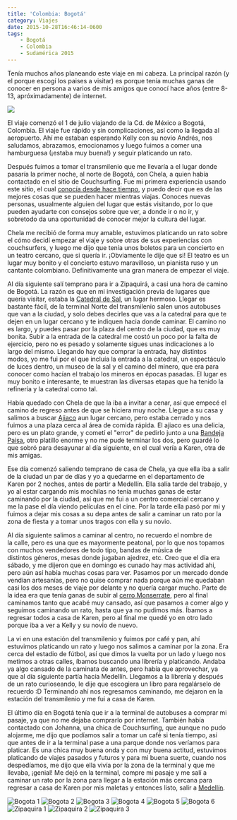 ```yaml
---
title: 'Colombia: Bogotá'
category: Viajes
date: 2015-10-28T16:46:14-0600
tags:
    - Bogotá
    - Colombia
    - Sudamérica 2015
---
```


Tenía muchos años planeando este viaje en mi cabeza. La principal razón (y el porque escogí los paises a visitar) es porque tenía muchas ganas de conocer en persona a varios de mis amigos que conocí hace años (entre 8-13, apróximadamente) de internet.

[![](e36e2b44-d183-47c2-9520-873c1217857c.png)](http://xkcd.com/262/)

El viaje comenzó el 1 de julio viajando de la Cd. de México a Bogotá, Colombia. El viaje fue rápido y sin complicaciones, así como la llegada al aeropuerto. Ahí me estaban esperando Kelly con su novio Andrés, nos saludamos, abrazamos, emocionamos y luego fuimos a comer una hamburguesa (¡estaba muy buena!) y seguir platicando un rato.

Después fuimos a tomar el transmilenio que me llevaría a el lugar donde pasaría la primer noche, al norte de Bogotá, con Chela, a quien había contactado en el sitio de Couchsurfing. Fue mi primera experiencia usando este sitio, el cual [conocía desde hace tiempo](/2011-03-28--viajando/), y puedo decir que es de las mejores cosas que se pueden hacer mientras viajas. Conoces nuevas personas, usualmente alguien del lugar que estás visitando, por lo que pueden ayudarte con consejos sobre que ver, a donde ir o no ir, y sobretodo da una oportunidad de conocer mejor la cultura del lugar.

Chela me recibió de forma muy amable, estuvimos platicando un rato sobre el cómo decidí empezar el viaje y sobre otras de sus experiencias con couchsurfers, y luego me dijo que tenía unos boletos para un concierto en un teatro cercano, que si quería ir. ¡Obviamente le dije que si! El teatro es un lugar muy bonito y el concierto estuvo maravilloso, un pianista ruso y un cantante colombiano. Definitivamente una gran manera de empezar el viaje.

Al día siguiente salí temprano para ir a Zipaquirá, a casi una hora de camino de Bogotá. La razón es que en mi investigación previa de lugares que quería visitar, estaba la [Catedral de Sal](http://www.catedraldesal.gov.co/), un lugar hermoso. Llegar es bastante fácil, de la terminal Norte del transmilenio salen unos autobuses que van a la ciudad, y solo debes decirles que vas a la catedral para que te dejen en un lugar cercano y te indiquen hacia donde caminar. El camino no es largo, y puedes pasar por la plaza del centro de la ciudad, que es muy bonita. Subir a la entrada de la catedral me costó un poco por la falta de ejercicio, pero no es pesado y solamente sigues unas indicaciones a lo largo del mismo. Llegando hay que comprar la entrada, hay distintos modos, yo me fui por el que incluía la entrada a la catedral, un espectáculo de luces dentro, un museo de la sal y el camino del minero, que era para conocer como hacían el trabajo los mineros en épocas pasadas. El lugar es muy bonito e interesante, te muestran las diversas etapas que ha tenido la refinería y la catedral como tal.

Había quedado con Chela de que la iba a invitar a cenar, así que empecé el camino de regreso antes de que se hiciera muy noche. Llegue a su casa y salimos a buscar [Ajiaco](https://es.wikipedia.org/wiki/Ajiaco) aun lugar cercano, pero estaba cerrado y nos fuimos a una plaza cerca al área de comida rápida. El ajiaco es una delicia, pero es un plato grande, y cometí el &#34;error&#34; de pedirlo junto a una [Bandeja Paisa](https://es.wikipedia.org/wiki/Bandeja_paisa), otro platillo enorme y no me pude terminar los dos, pero guardé lo que sobró para desayunar al día siguiente, en el cual vería a Karen, otra de mis amigas.

Ese día comenzó saliendo temprano de casa de Chela, ya que ella iba a salir de la ciudad un par de días y yo a quedarme en el departamento de Karen por 2 noches, antes de partir a Medellín. Ella salía tarde del trabajo, y yo al estar cargando mis mochilas no tenía muchas ganas de estar caminando por la ciudad, así que me fui a un centro comercial cercano y me la pase el día viendo películas en el cine. Por la tarde ella pasó por mi y fuimos a dejar mis cosas a su depa antes de salir a caminar un rato por la zona de fiesta y a tomar unos tragos con ella y su novio.

Al día siguiente salimos a caminar al centro, no recuerdo el nombre de la calle, pero es una que es mayormente peatonal, por lo que nos topamos con muchos vendedores de todo tipo, bandas de música de distintos géneros, mesas donde jugaban ajedrez, etc. Creo que el día era sábado, y me dijeron que en domingo es cunado hay mas actividad ahi, pero aún así había muchas cosas para ver. Pasamos por un mercado donde vendían artesanías, pero no quise comprar nada porque aún me quedaban casi los dos meses de viaje por delante y no quería cargar mucho. Parte de la idea era que tenía ganas de subir al [cerro Monserrate](http://cerromonserrate.com/es/), pero al final caminamos tanto que acabé muy cansado, así que pasamos a comer algo y seguimos caminando un rato, hasta que ya no pudimos más. Íbamos a regresar todos a casa de Karen, pero al final me quedé yo en otro lado porque iba a ver a Kelly y su novio de nuevo.

La vi en una estación del transmilenio y fuimos por café y pan, ahí estuvimos platicando un rato y luego nos salimos a caminar por la zona. Era cerca del estadio de fútbol, así que dimos la vuelta por un lado y luego nos metimos a otras calles, íbamos buscando una librería y platicando. Andaba ya algo cansado de la caminata de antes, pero había que aprovechar, ya que al día siguiente partía hacía Medellín. Llegamos a la librería y después de un rato curioseando, le dije que escogiera un libro para regalárselo de recuerdo :D Terminando ahí nos regresamos caminando, me dejaron en la estación del transmilenio y me fui a casa de Karen.

El último día en Bogotá tenía que ir a la terminal de autobuses a comprar mi pasaje, ya que no me dejaba comprarlo por internet. También había contactado con Johanna, una chica de Couchsurfing, que aunque no pudo alojarme, me dijo que podíamos salir a tomar un café si tenía tiempo, así que antes de ir a la terminal pase a una parque donde nos veríamos para platicar. Es una chica muy buena onda y con muy buena actitud, estuvimos platicando de viajes pasados y futuros y para mi buena suerte, cuando nos despedíamos, me dijo que ella vivía por la zona de la terminal y que me llevaba, ¡genial! Me dejó en la terminal, compre mi pasaje y me salí a caminar un rato por la zona para llegar a la estación más cercana para regresar a casa de Karen por mis maletas y entonces listo, salir a [Medellín](/blog/colombia-medellin/).

![Bogota 1](bogota1.jpg)
![Bogota 2](bogota2.jpg)
![Bogota 3](bogota3.jpg)
![Bogota 4](bogota4.jpg)
![Bogota 5](bogota5.jpg)
![Bogota 6](bogota6.jpg)
![Zipaquira 1](zipaquira1.jpg)
![Zipaquira 2](zipaquira2.jpg)
![Zipaquira 3](zipaquira3.jpg)
